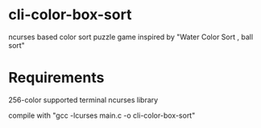 # cli-color-box-sort
ncurses based color sort puzzle game inspired by "Water Color Sort , ball sort"

# Requirements
256-color supported terminal
ncurses library

compile with "gcc -lcurses main.c -o cli-color-box-sort"
